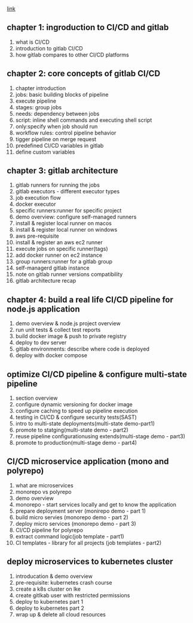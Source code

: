 [link](https://www.techworld-with-nana.com/gitlab-cicd-course)


## chapter 1: ingroduction to CI/CD and gitlab
1. what is CI/CD
2. introduction to gitlab CI/CD
3. how gitlab compares to other CI/CD platforms

## chapter 2: core concepts of gitlab CI/CD
1. chapter introduction
2. jobs: basic building blocks of pipeline
3. execute pipeline
4. stages: group jobs
5. needs: dependency between jobs
6. script: inline shell commands and executing shell script
7. only:specify when job should run 
8. workflow rules: control pipeline behavior
9. tigger pipeline on merge request
10. predefined CI/CD variables in gitlab
11. define custom variables

## chapter 3: gitlab architecture
1. gitlab runners for running the jobs
2. gitlab executors - different executor types
3. job execution flow
4. docker executor
5. specific runners:runner for specific project
6. demo overview: configure self-managed runners
7. install & register local runner on macos
8. install & register local runner on windows
9. aws pre-requisite
10. install & register an aws ec2 runner
11. execute jobs on specific runner(tags)
12. add docker runner on ec2 instance
13. group runners:runner for a gitlab group
14. self-managerd gitlab instance
15. note on gitlab runner versions compatibility
16. gitlab architecture recap

## chapter 4: build a real life CI/CD pipeline for node.js application
1. demo overview & node.js project overview
2. run unit tests & collect test reports
3. build docker image & push to private registry
4. deploy to dev server
5. gitlab environments: describe where code is deployed
6. deploy with docker compose


## optimize CI/CD pipeline & configure multi-state pipeline
1. section overview
2. configure dynamic versioning for docker image
3. configure caching to speed up pipeline execution
4. testing in CI/CD & configure security tests(SAST)
5. intro to multi-state deployments(multi-state demo-part1)
6. promote to statging(multi-state demo - part2)
7. reuse pipeline configurationusing extends(multi-stage demo - part3)
8. promote to production(multi-stage demo - part4)

## CI/CD microservice application (mono and polyrepo)
1. what are microservices
2. monorepo vs polyrepo
3. demo overview
4. monorepo - start services locally and get to know the application
5. prepare deployment server (monirepo demo - part 1)
6. build micro servies (monorepo demo - part 2)
7. deploy micro services (monorepo demo - part 3)
8. CI/CD pipeline for polyrepo
9. extract command logic(job template - part1)
10. CI templates - library for all projects (job templates - part2)

## deploy microservices to kubernetes cluster
1. introducation & demo overview
2. pre-requisite: kubernetes crash course
3. create a k8s cluster on lke
4. create gitlkab user with restricted permissions
5. deploy to kubernetes part 1
6. deploy to kubernetes part 2
7. wrap up & delete all cloud resources